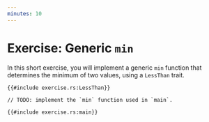 ```yaml
---
minutes: 10
---
```


# Exercise: Generic `min`

In this short exercise, you will implement a generic `min` function that
determines the minimum of two values, using a `LessThan` trait.

```rust,compile_fail
{{#include exercise.rs:LessThan}}

// TODO: implement the `min` function used in `main`.

{{#include exercise.rs:main}}
```

